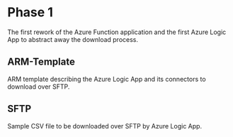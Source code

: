 # Phase 1
The first rework of the Azure Function application and the first Azure Logic App to abstract away the download process.

## ARM-Template
ARM template describing the Azure Logic App and its connectors to download over SFTP.

## SFTP
Sample CSV file to be downloaded over SFTP by Azure Logic App.